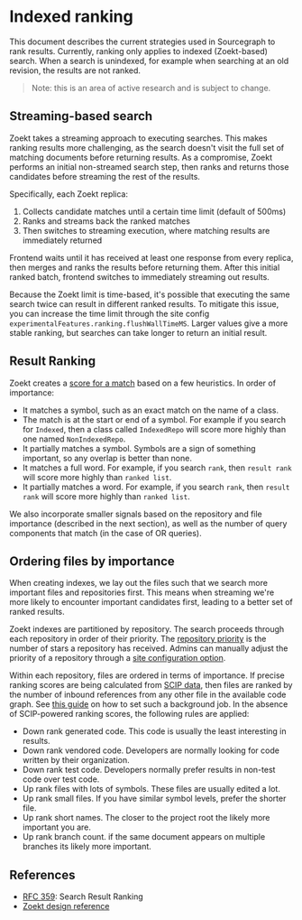 # Indexed ranking

This document describes the current strategies used in Sourcegraph to rank results. Currently, ranking only
applies to indexed (Zoekt-based) search. When a search is unindexed, for example when searching at an old
revision, the results are not ranked.

> Note: this is an area of active research and is subject to change.

## Streaming-based search

Zoekt takes a streaming approach to executing searches. This makes ranking results more challenging, as the search
doesn't visit the full set of matching documents before returning results. As a compromise, Zoekt performs an initial
non-streamed search step, then ranks and returns those candidates before streaming the rest of the results.

Specifically, each Zoekt replica:
1. Collects candidate matches until a certain time limit (default of 500ms)
2. Ranks and streams back the ranked matches
3. Then switches to streaming execution, where matching results are immediately returned

Frontend waits until it has received at least one response from every replica, then merges and ranks the results
before returning them. After this initial ranked batch, frontend switches to immediately streaming out results.

Because the Zoekt limit is time-based, it's possible that executing the same search twice can result in different
ranked results. To mitigate this issue, you can increase the time limit through the site config `experimentalFeatures.ranking.flushWallTimeMS`.
Larger values give a more stable ranking, but searches can take longer to return an initial result.

## Result Ranking

Zoekt creates a [score for a match](https://sourcegraph.com/search?q=context:global+repo:%5Egithub%5C.com/sourcegraph/zoekt%24+matchScore&patternType=literal) based on a few heuristics. In order of importance:

- It matches a symbol, such as an exact match on the name of a class.
- The match is at the start or end of a symbol. For example if you search for `Indexed`, then a class called `IndexedRepo` will score more highly than one named `NonIndexedRepo`.
- It partially matches a symbol. Symbols are a sign of something important, so any overlap is better than none.
- It matches a full word. For example, if you search `rank`, then `result rank` will score more highly than `ranked list`.
- It partially matches a word. For example, if you search `rank`, then `result rank` will score more highly than `ranked list`.

We also incorporate smaller signals based on the repository and file importance (described in the next section), as well as the number of query components that match (in the case of OR queries).

## Ordering files by importance

When creating indexes, we lay out the files such that we search more important files and repositories first. This means when streaming we're more likely to encounter important candidates first, leading to a better set of ranked results.

Zoekt indexes are partitioned by repository. The search proceeds through each repository in order of their priority.
The [repository priority](https://sourcegraph.com/search?q=context:global+repo:%5Egithub%5C.com/sourcegraph/sourcegraph%24+stars+reporank&patternType=regexp) is the number of stars a repository has received. Admins can manually adjust the priority of a repository through a [site configuration option](https://sourcegraph.com/search?q=context:global+repo:%5Egithub%5C.com/sourcegraph/sourcegraph%24+repoRankFromConfig&patternType=regexp).

Within each repository, files are ordered in terms of importance. If precise ranking scores are being calculated from [SCIP data](/code_navigation/explanations/precise_code_navigation.md), then files are ranked by the number of inbound references from any other file in the available code graph. See [this guide](./precise-ranking.md) on how to set such a background job. In the absence of SCIP-powered ranking scores, the following rules are applied:

- Down rank generated code. This code is usually the least interesting in results.
- Down rank vendored code. Developers are normally looking for code written by their organization.
- Down rank test code. Developers normally prefer results in non-test code over test code.
- Up rank files with lots of symbols. These files are usually edited a lot.
- Up rank small files. If you have similar symbol levels, prefer the shorter file.
- Up rank short names. The closer to the project root the likely more important you are.
- Up rank branch count. if the same document appears on multiple branches its likely more important.

## References

- [RFC 359](https://docs.google.com/document/d/1EiD_dKkogqBNAbKN3BbanII4lQwROI7a0aGaZ7i-0AU/edit#heading=h.trqab8y0kufp): Search Result Ranking
- [Zoekt design reference](https://github.com/sourcegraph/zoekt/blob/master/doc/design.md#ranking)
